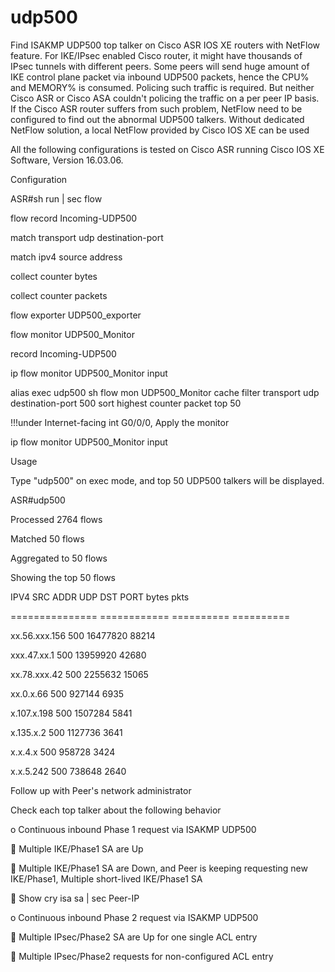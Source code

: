 # udp500
Find ISAKMP UDP500 top talker on Cisco ASR IOS XE routers with NetFlow feature. For IKE/IPsec enabled Cisco router, it might have thousands of IPsec tunnels with different peers. Some peers will send huge amount of IKE control plane packet via inbound UDP500 packets, hence the CPU% and MEMORY% is consumed. Policing such traffic is required. But neither Cisco ASR or Cisco ASA couldn't policing the traffic on a per peer IP basis. If the Cisco ASR router suffers from such problem, NetFlow need to be configured to find out the abnormal UDP500 talkers. Without dedicated NetFlow solution, a local NetFlow provided by Cisco IOS XE can be used 

All the following configurations is tested on Cisco ASR running Cisco IOS XE Software, Version 16.03.06.

Configuration

ASR#sh run | sec flow

flow record Incoming-UDP500

match transport udp destination-port

match ipv4 source address

collect counter bytes

collect counter packets

flow exporter UDP500_exporter

flow monitor UDP500_Monitor

record Incoming-UDP500

ip flow monitor UDP500_Monitor input

alias exec udp500 sh flow mon UDP500_Monitor cache filter transport udp destination-port 500 sort highest counter packet top 50

!!!under Internet-facing int G0/0/0, Apply the monitor

ip flow monitor UDP500_Monitor input


Usage

Type "udp500" on exec mode, and top 50 UDP500 talkers will be displayed. 

ASR#udp500

Processed 2764 flows

Matched 50 flows

Aggregated to 50 flows

Showing the top 50 flows

IPV4 SRC ADDR    UDP DST PORT       bytes        pkts

===============  ============  ==========  ==========

xx.56.xxx.156            500    16477820       88214

xxx.47.xx.1              500    13959920       42680

xx.78.xxx.42             500     2255632       15065

xx.0.x.66                500      927144        6935

x.107.x.198              500     1507284        5841

x.135.x.2                500     1127736        3641

x.x.4.x                  500      958728        3424

x.x.5.242                500      738648        2640


Follow up with Peer's network administrator

Check each top talker about the following behavior

o	Continuous inbound Phase 1 request via ISAKMP UDP500

	Multiple IKE/Phase1 SA are Up

	Multiple IKE/Phase1 SA are Down, and Peer is keeping requesting new IKE/Phase1,  Multiple short-lived IKE/Phase1 SA

	Show cry isa sa | sec Peer-IP

o	Continuous inbound Phase 2 request via ISAKMP UDP500

	Multiple IPsec/Phase2 SA are Up for one single ACL entry

	Multiple IPsec/Phase2 requests for non-configured ACL entry
